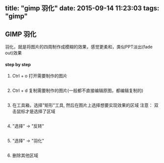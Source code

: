 title: "gimp 羽化"
date: 2015-09-14 11:23:03
tags: "gimp"
---

## GIMP 羽化

羽化，就是将图片的四周制作成模糊的效果，感觉更柔和，类似PPT淡出(fade out)效果

#### step by step
1. Ctrl + o 打开需要制作的图片

![]()

2. Ctrl + d 复制需要制作的图片(一般都不直接编辑原图，都编辑复制的)

![]()

3. 在工具箱，选择"矩形"工具, 然后在图片上选择想要实现效果的区域
   注意： 双击鼠标才是选择了区域

![]()

4. "选择" -> "反转"

![]()

5. "选择" -> "羽化"

![]()

6. 删除其他区域

![]()



